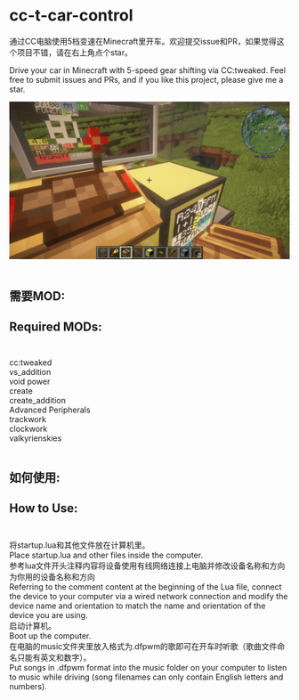 # cc-t-car-control
通过CC电脑使用5档变速在Minecraft里开车。欢迎提交issue和PR，如果觉得这个项目不错，请在右上角点个star。<br>

Drive your car in Minecraft with 5-speed gear shifting via CC:tweaked. Feel free to submit issues and PRs, and if you like this project, please give me a star.<br>

![image](previews.png)<br><br>

## 需要MOD:<br>

## Required MODs:<br><br>

cc:tweaked<br>
vs_addition<br>
void power<br>
create<br>
create_addition<br>
Advanced Peripherals<br>
trackwork<br>
clockwork<br>
valkyrienskies<br><br>
## 如何使用:<br>

## How to Use:<br><br>

将startup.lua和其他文件放在计算机里。<br>
Place startup.lua and other files inside the computer.<br>
参考lua文件开头注释内容将设备使用有线网络连接上电脑并修改设备名称和方向为你用的设备名称和方向<br>
Referring to the comment content at the beginning of the Lua file, connect the device to your computer via a wired network connection and modify the device name and orientation to match the name and orientation of the device you are using.<br>
启动计算机。<br>
Boot up the computer.<br>
在电脑的music文件夹里放入格式为.dfpwm的歌即可在开车时听歌（歌曲文件命名只能有英文和数字）。<br>
Put songs in .dfpwm format into the music folder on your computer to listen to music while driving (song filenames can only contain English letters and numbers).<br>
